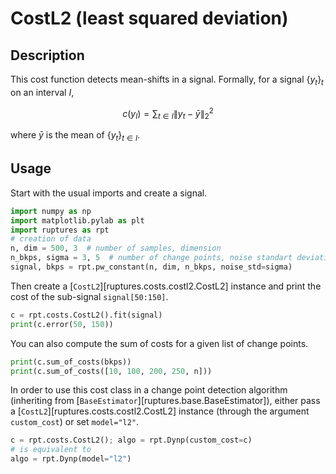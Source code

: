 # CostL2 (least squared deviation)

## Description

This cost function detects mean-shifts in a signal.
Formally, for a signal $\{y_t\}_t$ on an interval $I$,

$$
c(y_{I}) = \sum_{t\in I} \|y_t - \bar{y}\|_2^2
$$

where $\bar{y}$ is the mean of $\{y_t\}_{t\in I}$.

## Usage

Start with the usual imports and create a signal.

```python
import numpy as np
import matplotlib.pylab as plt
import ruptures as rpt
# creation of data
n, dim = 500, 3  # number of samples, dimension
n_bkps, sigma = 3, 5  # number of change points, noise standart deviation
signal, bkps = rpt.pw_constant(n, dim, n_bkps, noise_std=sigma)
```

Then create a [`CostL2`][ruptures.costs.costl2.CostL2] instance and print the cost of the sub-signal `signal[50:150]`.

```python
c = rpt.costs.CostL2().fit(signal)
print(c.error(50, 150))
```

You can also compute the sum of costs for a given list of change points.

```python
print(c.sum_of_costs(bkps))
print(c.sum_of_costs([10, 100, 200, 250, n]))
```

In order to use this cost class in a change point detection algorithm (inheriting from [`BaseEstimator`][ruptures.base.BaseEstimator]), either pass a [`CostL2`][ruptures.costs.costl2.CostL2] instance (through the argument `custom_cost`) or set `model="l2"`.

```python
c = rpt.costs.CostL2(); algo = rpt.Dynp(custom_cost=c)
# is equivalent to
algo = rpt.Dynp(model="l2")
```